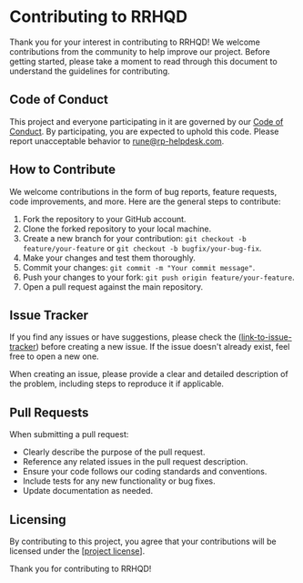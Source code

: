 # Contributing to RRHQD

Thank you for your interest in contributing to RRHQD! We welcome contributions from the community to help improve our project. Before getting started, please take a moment to read through this document to understand the guidelines for contributing.

## Code of Conduct

This project and everyone participating in it are governed by our [Code of Conduct](CODE_OF_CONDUCT.md). By participating, you are expected to uphold this code. Please report unacceptable behavior to rune@rp-helpdesk.com.

## How to Contribute

We welcome contributions in the form of bug reports, feature requests, code improvements, and more. Here are the general steps to contribute:

1. Fork the repository to your GitHub account.
2. Clone the forked repository to your local machine.
3. Create a new branch for your contribution: `git checkout -b feature/your-feature` or `git checkout -b bugfix/your-bug-fix`.
4. Make your changes and test them thoroughly.
5. Commit your changes: `git commit -m "Your commit message"`.
6. Push your changes to your fork: `git push origin feature/your-feature`.
7. Open a pull request against the main repository.

## Issue Tracker

If you find any issues or have suggestions, please check the ([link-to-issue-tracker](https://github.com/RunesRepoHub/RRHQD/issues)) before creating a new issue. If the issue doesn't already exist, feel free to open a new one.

When creating an issue, please provide a clear and detailed description of the problem, including steps to reproduce it if applicable.

## Pull Requests

When submitting a pull request:

- Clearly describe the purpose of the pull request.
- Reference any related issues in the pull request description.
- Ensure your code follows our coding standards and conventions.
- Include tests for any new functionality or bug fixes.
- Update documentation as needed.

## Licensing

By contributing to this project, you agree that your contributions will be licensed under the [[project license](https://github.com/RunesRepoHub/RRHQD/blob/Prod/LICENSE)].

Thank you for contributing to RRHQD!
